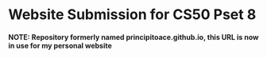 # Website Submission for CS50 Pset 8
#### NOTE: Repository formerly named principitoace.github.io, this URL is now in use for my personal website 
